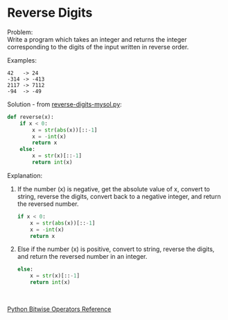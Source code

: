# Reverse Digits  
  
Problem:  
Write a program which takes an integer and returns the integer corresponding to the digits of the input written in reverse order.  
  
Examples:  
```
42   -> 24  
-314 -> -413  
2117 -> 7112  
-94  -> -49  
```  
  
Solution - from [reverse-digits-mysol.py](reverse-digits-mysol.py):  
```python
def reverse(x):
    if x < 0:
        x = str(abs(x))[::-1]
        x = -int(x)
        return x
    else:
        x = str(x)[::-1]
        return int(x)
```  
  
Explanation:  
1. If the number (x) is negative, get the absolute value of x, convert to string, reverse the digits, convert back to a negative integer, and return the reversed number.  
    ```python
    if x < 0:
        x = str(abs(x))[::-1]
        x = -int(x)
        return x
    ```  
2. Else if the number (x) is positive, convert to string, reverse the digits, and return the reversed number in an integer.  
    ```python
    else:
        x = str(x)[::-1]
        return int(x)
    ```  
  
</br>  
  
[Python Bitwise Operators Reference](https://www.tutorialspoint.com/python/bitwise_operators_example.htm)